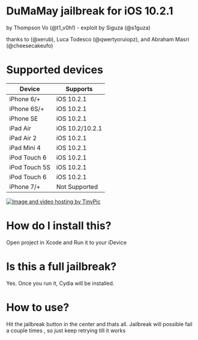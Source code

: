 # DuMaMay jailbreak for iOS 10.2.1
by Thompson Vo (@t1_v0h!) - exploit by Siguza (@s1guza)

thanks to (@xerub), Luca Todesco (@qwertyoruiopz), and Abraham Masri (@cheesecakeufo)

# Supported devices
| Device | Supports |
|---------|----------|
| iPhone 6/+ | iOS 10.2.1 |            
| iPhone 6S/+ | iOS 10.2.1 |
| iPhone SE | iOS 10.2.1 |
| iPad Air | iOS 10.2/10.2.1 |
| iPad Air 2 | iOS 10.2.1 |
| iPad Mini 4 | iOS 10.2.1 |
| iPod Touch 6 | iOS 10.2.1 |
| iPod Touch 5S | iOS 10.2.1 |
| iPod Touch 6 | iOS 10.2.1 |
| iPhone 7/+ | Not Supported |

<a href="http://tinypic.com?ref=2eqdlld" target="_blank"><img src="http://i64.tinypic.com/2eqdlld.jpg" border="0" alt="Image and video hosting by TinyPic"></a>

# How do I install this?
Open project in Xcode and Run it to your iDevice

# Is this a full jailbreak?
Yes. Once you run it, Cydia will be installed.

# How to use?
Hit the jailbreak button in the center and thats all.
Jailbreak will possible fail a couple times , so just keep retrying till it works
